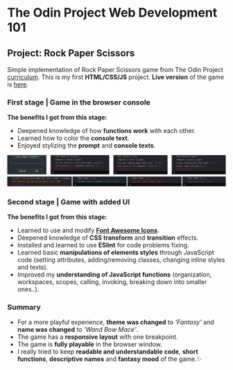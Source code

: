 # The Odin Project Web Development 101
## Project: Rock Paper Scissors
Simple implementation of Rock Paper Scissors game from The Odin Project [curriculum](https://www.theodinproject.com/lessons/rock-paper-scissors).
This is my first **HTML/CSS/JS** project. **Live version** of the game is [here](https://mooniidev.github.io/rock-paper-scissors-game/).
### First stage | Game in the browser console
**The benefits I got from this stage:**
* Deepened knowledge of how **functions work** with each other.
* Learned how to color the **console text**.
* Enjoyed stylizing the **prompt** and **console texts**.

![Game in the browser console](./images/console-game.jpg)

### Second stage | Game with added UI
**The benefits I got from this stage:**
* Learned to use and modify **[Font Awesome Icons](https://fontawesome.com/)**.
* Deepened knowledge of **CSS transform** and **transition** effects.
* Installed and learned to use **ESlint** for code problems fixing.
* Learned basic **manipulations of elements styles** through JavaScript code (setting attributes, adding/removing classes, changing inline styles and texts).
* Improved my **understanding of JavaScript functions** (organization, workspaces, scopes, calling, invoking, breaking down into smaller ones..).

### Summary
* For a more playful experience, **theme was changed** to *'Fantasy'* and **name was changed** to *'Wand Bow Mace'*.
* The game has a **responsive layout** with one breakpoint.
* The game is **fully playable** in the browser window.
* I really tried to keep **readable and understandable code**, **short functions**, **descriptive names** and **fantasy mood** of the game.✨
